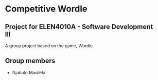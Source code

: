 # Competitive Wordle

## Project for ELEN4010A - Software Development III

A group project based on the game, Wordle.

## Group members

* Njabulo Masilela 